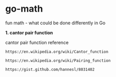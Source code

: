 # go-math
fun math - what could be done differently in Go

**1. cantor pair function**

cantor  pair function  reference

    https://en.wikipedia.org/wiki/Cantor_function
    
    https://en.wikipedia.org/wiki/Pairing_function
    
    https://gist.github.com/hannesl/8031402 
    
    
    
